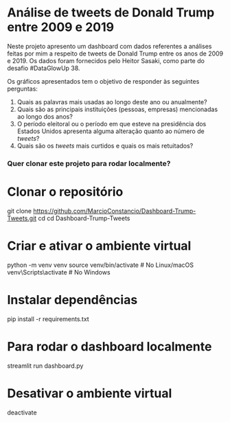 # Análise de tweets de Donald Trump entre 2009 e 2019

Neste projeto apresento um dashboard com dados referentes a análises feitas por mim a respeito de tweets de Donald Trump entre os anos de 2009 e 2019. Os dados foram fornecidos pelo Heitor Sasaki, como parte do desafio #DataGlowUp 38. 

Os gráficos apresentados tem o objetivo de responder às seguintes perguntas: 

1. Quais as palavras mais usadas ao longo deste ano ou anualmente?
2. Quais são as principais instituições (pessoas, empresas) mencionadas ao longo dos anos?
3. O período eleitoral ou o período em que esteve  na presidência dos Estados Unidos apresenta alguma alteração quanto ao número de *tweets*?
4. Quais são os *tweets* mais curtidos e quais os mais retuitados?

### Quer clonar este projeto para rodar localmente?

# Clonar o repositório
git clone https://github.com/MarcioConstancio/Dashboard-Trump-Tweets.git
cd cd Dashboard-Trump-Tweets

# Criar e ativar o ambiente virtual
python -m venv venv
source venv/bin/activate  # No Linux/macOS
venv\Scripts\activate     # No Windows

# Instalar dependências
pip install -r requirements.txt

# Para rodar o dashboard localmente
streamlit run dashboard.py

# Desativar o ambiente virtual
deactivate



